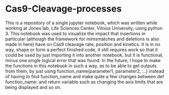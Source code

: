 # Cas9-Cleavage-processes

This is a repository of a single jupyter notebook, which was written while working at Jones lab, Life Sciences Center, Vilnius University, using python 3. This notebook was used to visualize the impact that insertions in particular (although the framework for mimsmatches and deletions is also made in here) have on Cas9 cleavage rate, position and kinetics. It is in no way, shape or form a perfect finished code, it still requires work so that it could be used by just importing it into another notebook, but it is functional, minus one single logical error that was found.
In the future, I hope to make the functions in this notebook in such a way, as to be able to get outputs from them, by just using function_name(parameter1, parameter2, ...) instead of having to find function_name and make quite a few changes between def function_name: and return variable such as changing the axis limits that are being displayed and so on.

